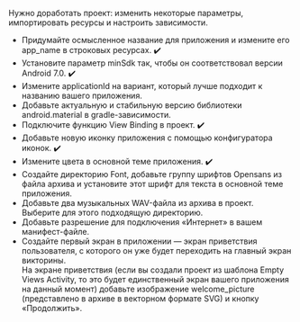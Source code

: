 Нужно доработать проект: изменить некоторые параметры, импортировать ресурсы и настроить зависимости. 

* Придумайте осмысленное название для приложения и измените его app_name в строковых ресурсах. :heavy_check_mark:  
* Установите параметр minSdk так, чтобы он соответствовал версии Android 7.0. :heavy_check_mark:
* Измените applicationId на вариант, который лучше подходит к названию вашего приложения.
* Добавьте актуальную и стабильную версию библиотеки android.material в gradle-зависимости.
* Подключите функцию View Binding в проект. :heavy_check_mark:
* Добавьте новую иконку приложения с помощью конфигуратора иконок. :heavy_check_mark:  
* Измените цвета в основной теме приложения. :heavy_check_mark:
* Создайте директорию Font, добавьте группу шрифтов Opensans из файла архива и установите этот шрифт для текста в основной теме приложения.
* Добавьте два музыкальных WAV-файла из архива в проект. Выберите для этого подходящую директорию.
* Добавьте разрешение для подключения «Интернет» в вашем манифест-файле.
* Создайте первый экран в приложении — экран приветствия пользователя, 
с которого он уже будет переходить на главный экран викторины.  
На экране приветствия (если вы создали проект из шаблона Empty Views Activity, то это будет единственный экран вашего приложения на данный момент) 
добавьте изображение welcome_picture (представлено в архиве в векторном формате SVG) и кнопку «Продолжить».
